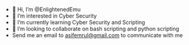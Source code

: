 - 👋 Hi, I’m @EnlightenedEmu
- 👀 I’m interested in Cyber Security 
- 🌱 I’m currently learning Cyber Security and Scripting
- 💞️ I’m looking to collaborate on bash scripting and python scripting
-    Send me an email to asifemrul@gmail.com to communicate with me
